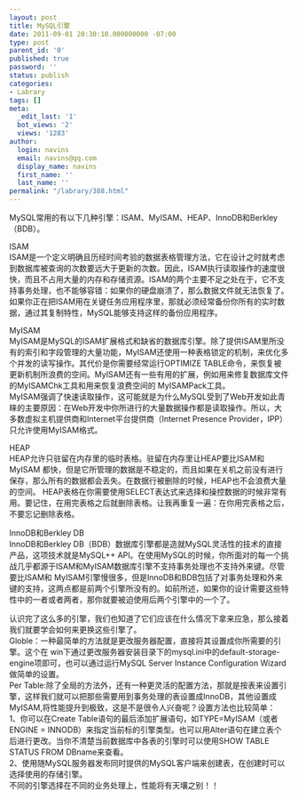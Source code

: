 ```yaml
---
layout: post
title: MySQL引擎
date: 2011-09-01 20:30:10.000000000 -07:00
type: post
parent_id: '0'
published: true
password: ''
status: publish
categories:
- Labrary
tags: []
meta:
  _edit_last: '1'
  bot_views: '2'
  views: '1283'
author:
  login: navins
  email: navins@qq.com
  display_name: navins
  first_name: ''
  last_name: ''
permalink: "/labrary/388.html"
---
```

MySQL常用的有以下几种引擎：ISAM、MyISAM、HEAP、InnoDB和Berkley（BDB）。

ISAM  
ISAM是一个定义明确且历经时间考验的数据表格管理方法，它在设计之时就考虑到数据库被查询的次数要远大于更新的次数。因此，ISAM执行读取操作的速度很快，而且不占用大量的内存和存储资源。ISAM的两个主要不足之处在于，它不支持事务处理，也不能够容错：如果你的硬盘崩溃了，那么数据文件就无法恢复了。如果你正在把ISAM用在关键任务应用程序里，那就必须经常备份你所有的实时数据，通过其复制特性，MySQL能够支持这样的备份应用程序。  
<!--more-->  
MyISAM  
MyISAM是MySQL的ISAM扩展格式和缺省的数据库引擎。除了提供ISAM里所没有的索引和字段管理的大量功能，MyISAM还使用一种表格锁定的机制，来优化多个并发的读写操作。其代价是你需要经常运行OPTIMIZE TABLE命令，来恢复被更新机制所浪费的空间。MyISAM还有一些有用的扩展，例如用来修复数据库文件的MyISAMChk工具和用来恢复浪费空间的 MyISAMPack工具。  
MyISAM强调了快速读取操作，这可能就是为什么MySQL受到了Web开发如此青睐的主要原因：在Web开发中你所进行的大量数据操作都是读取操作。所以，大多数虚拟主机提供商和Internet平台提供商（Internet Presence Provider，IPP）只允许使用MyISAM格式。

HEAP  
HEAP允许只驻留在内存里的临时表格。驻留在内存里让HEAP要比ISAM和MyISAM 都快，但是它所管理的数据是不稳定的，而且如果在关机之前没有进行保存，那么所有的数据都会丢失。在数据行被删除的时候，HEAP也不会浪费大量的空间。 HEAP表格在你需要使用SELECT表达式来选择和操控数据的时候非常有用。要记住，在用完表格之后就删除表格。让我再重复一遍：在你用完表格之后，不要忘记删除表格。

InnoDB和Berkley DB  
InnoDB和Berkley DB（BDB）数据库引擎都是造就MySQL灵活性的技术的直接产品，这项技术就是MySQL++ API。在使用MySQL的时候，你所面对的每一个挑战几乎都源于ISAM和MyISAM数据库引擎不支持事务处理也不支持外来键。尽管要比ISAM和 MyISAM引擎慢很多，但是InnoDB和BDB包括了对事务处理和外来键的支持，这两点都是前两个引擎所没有的。如前所述，如果你的设计需要这些特性中的一者或者两者，那你就要被迫使用后两个引擎中的一个了。

认识完了这么多的引擎，我们也知道了它们应该在什么情况下拿来应急，那么接着我们就要学会如何来更换这些引擎了。  
Globle：一种最简单的方法就是更改服务器配置，直接将其设置成你所需要的引擎。这个在 win下通过更改服务器安装目录下的mysql.ini中的default-storage-engine项即可，也可以通过运行MySQL Server Instance Configuration Wizard做简单的设置。  
Per Table:除了全局的方法外，还有一种更灵活的配置方法，那就是按表来设置引擎，这样我们就可以把那些需要用到事务处理的表设置成InnoDB，其他设置成MyISAM,将性能提升到极致，这是不是很令人兴奋呢？设置方法也比较简单：  
1、你可以在Create Table语句的最后添加扩展语句，如TYPE=MyISAM（或者ENGINE = INNODB）来指定当前标的引擎类型。也可以用Alter语句在建立表个后进行更改。当你不清楚当前数据库中各表的引擎时可以使用SHOW TABLE STATUS FROM DBname来查看。  
2、使用随MySQL服务器发布同时提供的MySQL客户端来创建表，在创建时可以选择使用的存储引擎。  
不同的引擎选择在不同的业务处理上，性能将有天壤之别！！

